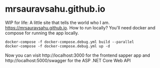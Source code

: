 # mrsauravsahu.github.io

WIP for life: A little site that tells the world who I am. https://mrsauravsahu.github.io. How to run locally? You'll need docker and compose for running the app locally. 

```
docker-compose -f docker-compose.debug.yml build --parallel
docker-compose -f docker-compose.debug.yml up -d
```

Now you can visit http://localhost:3000 for the frontend sapper app and http://localhost:5000/swagger for the ASP .NET Core Web API
